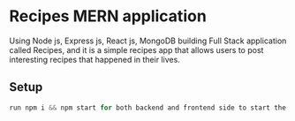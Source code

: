 # Recipes MERN application

Using Node js, Express js, React js, MongoDB building Full Stack application called Recipes, and it is a simple recipes app that allows users to post interesting recipes that happened in their lives.

## Setup

```javascript
run npm i && npm start for both backend and frontend side to start the app
```
